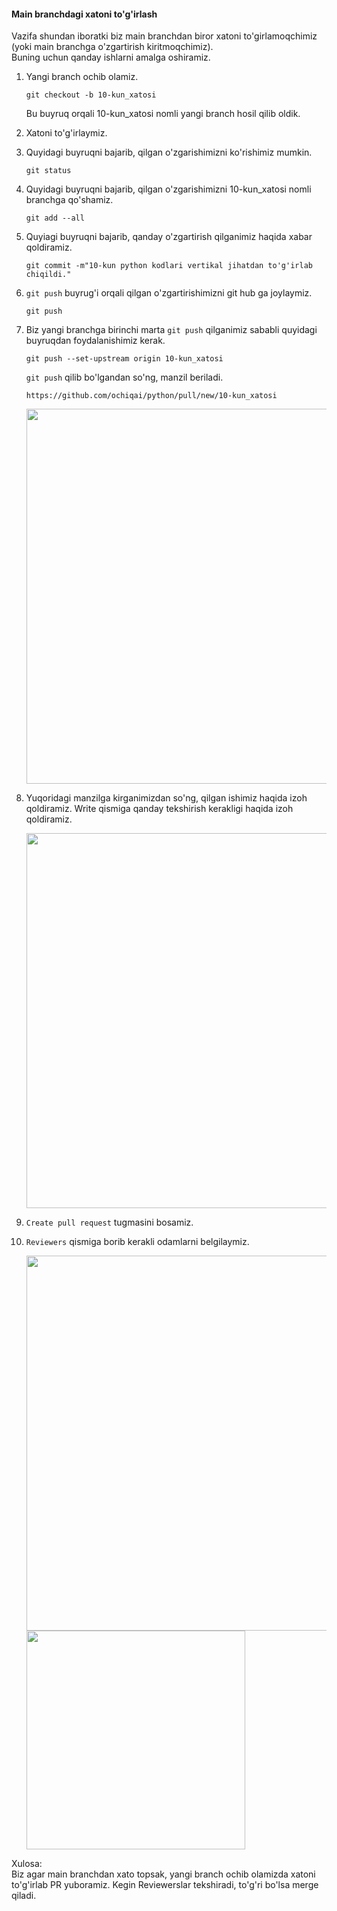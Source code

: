 #### Main branchdagi xatoni to'g'irlash
Vazifa shundan iboratki biz main branchdan biror xatoni to'girlamoqchimiz (yoki main branchga o'zgartirish kiritmoqchimiz). <br>
Buning uchun qanday ishlarni amalga oshiramiz.

1. Yangi branch ochib olamiz. 
    ```codeline
    git checkout -b 10-kun_xatosi
    ```
   Bu buyruq orqali 10-kun_xatosi nomli yangi branch hosil qilib oldik. <br>
2. Xatoni to'g'irlaymiz.
3. Quyidagi buyruqni bajarib, qilgan o'zgarishimizni ko'rishimiz mumkin.
    ```codeline
    git status 
    ```
4. Quyidagi buyruqni bajarib, qilgan o'zgarishimizni 10-kun_xatosi nomli branchga qo'shamiz.
    ```codeline
    git add --all
    ```
5. Quyiagi buyruqni bajarib, qanday o'zgartirish qilganimiz haqida xabar qoldiramiz.
    ```codeline
    git commit -m"10-kun python kodlari vertikal jihatdan to'g'irlab chiqildi."
    ```
6. `git push` buyrug'i orqali qilgan o'zgartirishimizni git hub ga joylaymiz.
    ```shell
    git push
    ```
7. Biz yangi branchga birinchi marta `git push` qilganimiz sababli quyidagi buyruqdan foydalanishimiz kerak.
    ```shell
    git push --set-upstream origin 10-kun_xatosi
    ```
   `git push` qilib bo'lgandan so'ng, manzil beriladi. 
    ```shell
    https://github.com/ochiqai/python/pull/new/10-kun_xatosi
    ```
   
    <img src="https://user-images.githubusercontent.com/85432617/144699521-c63f69e3-170c-45b1-8678-96ef44d9d645.png" width=600>

8. Yuqoridagi manzilga kirganimizdan so'ng, qilgan ishimiz haqida izoh qoldiramiz. Write qismiga qanday tekshirish kerakligi haqida izoh qoldiramiz.

    <img src="https://user-images.githubusercontent.com/85432617/144699595-fc26a7ef-2616-4310-a983-4177d648113a.png" width=600>

9. `Create pull request`  tugmasini bosamiz.

10. `Reviewers` qismiga borib kerakli odamlarni belgilaymiz.

    <img src="https://user-images.githubusercontent.com/85432617/144699650-de5fc569-a449-4292-875a-f81346b1e469.png" width=600> <br>
    <img src="https://user-images.githubusercontent.com/85432617/144699653-2996a8a4-96ef-47e2-bbbd-2972aa4522ae.png" width=350>

   Xulosa: <br>
   Biz agar main branchdan xato topsak, yangi branch ochib olamizda xatoni to'g'irlab PR yuboramiz. Kegin Reviewerslar tekshiradi, to'g'ri bo'lsa merge qiladi.



